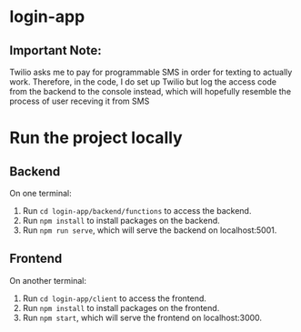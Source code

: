 # login-app
## Important Note:
Twilio asks me to pay for programmable SMS in order for texting to actually work. Therefore, in the code, I do set up Twilio but log the access code from the backend to the console instead, which will hopefully resemble the process of user receving it from SMS
# Run the project locally
## Backend
On one terminal:
<ol>
  <li>Run <code>cd login-app/backend/functions</code> to access the backend.</li>
  <li>Run <code>npm install</code> to install packages on the backend.</li>
  <li>Run <code>npm run serve</code>, which will serve the backend on localhost:5001.</li>
</ol>
<h2>Frontend</h2>
On another terminal:
<ol>
  <li>Run <code>cd login-app/client</code> to access the frontend.</li>
  <li>Run <code>npm install</code> to install packages on the frontend.</li>
  <li>Run <code>npm start</code>, which will serve the frontend on localhost:3000.</li>
</ol>

